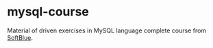 # mysql-course
Material of driven exercises in MySQL language complete course from [SoftBlue](https://www.softblue.com.br/).

